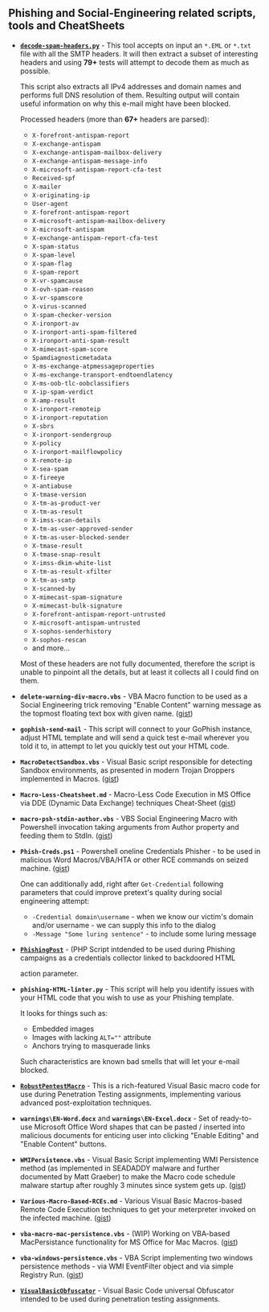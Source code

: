 ## Phishing and Social-Engineering related scripts, tools and CheatSheets


- [**`decode-spam-headers.py`**](https://github.com/mgeeky/Penetration-Testing-Tools/tree/master/phishing/decode-spam-headers) - This tool accepts on input an `*.EML` or `*.txt` file with all the SMTP headers. It will then extract a subset of interesting headers and using **79+** tests will attempt to decode them as much as possible.

  This script also extracts all IPv4 addresses and domain names and performs full DNS resolution of them.
  Resulting output will contain useful information on why this e-mail might have been blocked.

  Processed headers (more than **67+** headers are parsed):

  - `X-forefront-antispam-report`
  - `X-exchange-antispam`
  - `X-exchange-antispam-mailbox-delivery`
  - `X-exchange-antispam-message-info`
  - `X-microsoft-antispam-report-cfa-test`
  - `Received-spf`
  - `X-mailer`
  - `X-originating-ip`
  - `User-agent`
  - `X-forefront-antispam-report`
  - `X-microsoft-antispam-mailbox-delivery`
  - `X-microsoft-antispam`
  - `X-exchange-antispam-report-cfa-test`
  - `X-spam-status`
  - `X-spam-level`
  - `X-spam-flag`
  - `X-spam-report`
  - `X-vr-spamcause`
  - `X-ovh-spam-reason`
  - `X-vr-spamscore`
  - `X-virus-scanned`
  - `X-spam-checker-version`
  - `X-ironport-av`
  - `X-ironport-anti-spam-filtered`
  - `X-ironport-anti-spam-result`
  - `X-mimecast-spam-score`
  - `Spamdiagnosticmetadata`
  - `X-ms-exchange-atpmessageproperties`
  - `X-ms-exchange-transport-endtoendlatency`
  - `X-ms-oob-tlc-oobclassifiers`
  - `X-ip-spam-verdict`
  - `X-amp-result`
  - `X-ironport-remoteip`
  - `X-ironport-reputation`
  - `X-sbrs`
  - `X-ironport-sendergroup`
  - `X-policy`
  - `X-ironport-mailflowpolicy`
  - `X-remote-ip`
  - `X-sea-spam`
  - `X-fireeye`
  - `X-antiabuse`
  - `X-tmase-version`
  - `X-tm-as-product-ver`
  - `X-tm-as-result`
  - `X-imss-scan-details`
  - `X-tm-as-user-approved-sender`
  - `X-tm-as-user-blocked-sender`
  - `X-tmase-result`
  - `X-tmase-snap-result`
  - `X-imss-dkim-white-list`
  - `X-tm-as-result-xfilter`
  - `X-tm-as-smtp`
  - `X-scanned-by`
  - `X-mimecast-spam-signature`
  - `X-mimecast-bulk-signature`
  - `X-forefront-antispam-report-untrusted`
  - `X-microsoft-antispam-untrusted`
  - `X-sophos-senderhistory`
  - `X-sophos-rescan`
  - and more...

  Most of these headers are not fully documented, therefore the script is unable to pinpoint all the details, but at least it collects all I could find on them.


- **`delete-warning-div-macro.vbs`** - VBA Macro function to be used as a Social Engineering trick removing "Enable Content" warning message as the topmost floating text box with given name. ([gist](https://gist.github.com/mgeeky/9cb6acdec31c8a70cc037c84c77a359c))

- **`gophish-send-mail`** - This script will connect to your GoPhish instance, adjust HTML template and will send a quick test e-mail wherever you told it to, in attempt to let you quickly test out your HTML code.

- **`MacroDetectSandbox.vbs`** - Visual Basic script responsible for detecting Sandbox environments, as presented in modern Trojan Droppers implemented in Macros. ([gist](https://gist.github.com/mgeeky/61e4dfe305ab719e9874ca442779a91d))

- **`Macro-Less-Cheatsheet.md`** - Macro-Less Code Execution in MS Office via DDE (Dynamic Data Exchange) techniques Cheat-Sheet ([gist](https://gist.github.com/mgeeky/981213b4c73093706fc2446deaa5f0c5))

- **`macro-psh-stdin-author.vbs`** - VBS Social Engineering Macro with Powershell invocation taking arguments from Author property and feeding them to StdIn. ([gist](https://gist.github.com/mgeeky/50c4b7fa22d930a80247fea62755fbd3))

- **`Phish-Creds.ps1`** - Powershell oneline Credentials Phisher - to be used in malicious Word Macros/VBA/HTA or other RCE commands on seized machine. ([gist](https://gist.github.com/mgeeky/a404d7f23c85954650d686bb3f02abaf))

    One can additionally add, right after `Get-Credential` following parameters that could improve pretext's quality during social engineering attempt:
    - `-Credential domain\username` - when we know our victim's domain and/or username - we can supply this info to the dialog
    - `-Message "Some luring sentence"` - to include some luring message

- [**`PhishingPost`**](https://github.com/mgeeky/PhishingPost) - (PHP Script intdended to be used during Phishing campaigns as a credentials collector linked to backdoored HTML <form> action parameter.

- **`phishing-HTML-linter.py`** - This script will help you identify issues with your HTML code that you wish to use as your Phishing template.

  It looks for things such as:

  - Embedded images
  - Images with lacking `ALT=""` attribute
  - Anchors trying to masquerade links
  
  Such characteristics are known bad smells that will let your e-mail blocked.

- [**`RobustPentestMacro`**](https://github.com/mgeeky/RobustPentestMacro) - This is a rich-featured Visual Basic macro code for use during Penetration Testing assignments, implementing various advanced post-exploitation techniques.

- **`warnings\EN-Word.docx`** and **`warnings\EN-Excel.docx`**  - Set of ready-to-use Microsoft Office Word shapes that can be pasted / inserted into malicious documents for enticing user into clicking "Enable Editing" and "Enable Content" buttons.

- **`WMIPersistence.vbs`** - Visual Basic Script implementing WMI Persistence method (as implemented in SEADADDY malware and further documented by Matt Graeber) to make the Macro code schedule malware startup after roughly 3 minutes since system gets up. ([gist](https://gist.github.com/mgeeky/d00ba855d2af73fd8d7446df0f64c25a))

- **`Various-Macro-Based-RCEs.md`** - Various Visual Basic Macros-based Remote Code Execution techniques to get your meterpreter invoked on the infected machine. ([gist](https://gist.github.com/mgeeky/61e4dfe305ab719e9874ca442779a91d))

- **`vba-macro-mac-persistence.vbs`** - (WIP) Working on VBA-based MacPersistance functionality for MS Office for Mac Macros. ([gist](https://gist.github.com/mgeeky/dd184e7f50dfab5ac97b4855f23952bc))

- **`vba-windows-persistence.vbs`** - VBA Script implementing two windows persistence methods - via WMI EventFilter object and via simple Registry Run. ([gist](https://gist.github.com/mgeeky/07ffbd9dbb64c80afe05fb45a0f66f81))

- [**`VisualBasicObfuscator`**](https://github.com/mgeeky/VisualBasicObfuscator) - Visual Basic Code universal Obfuscator intended to be used during penetration testing assignments.
